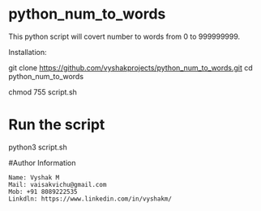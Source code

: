 # python_num_to_words
This python script will covert number to words from 0 to 999999999.


Installation:

git clone https://github.com/vyshakprojects/python_num_to_words.git 
cd python_num_to_words

chmod 755 script.sh

# Run the script
python3 script.sh


#Author Information

    Name: Vyshak M
    Mail: vaisakvichu@gmail.com
    Mob: +91 8089222535
    Linkdln: https://www.linkedin.com/in/vyshakm/

